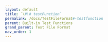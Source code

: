 ```yaml
---
layout: default
title: `\#\# testFunction`
permalink: /docs/TestFileFormat#-testfunction
parent: Built-in Test Functions
grand_parent: Test File Format
nav_order: 1
---
```

